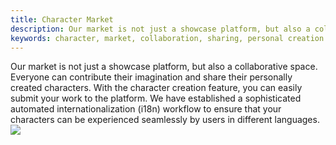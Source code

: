```yaml
---
title: Character Market
description: Our market is not just a showcase platform, but also a collaborative space. Everyone can contribute their imagination and share their personally created characters.
keywords: character, market, collaboration, sharing, personal creation
---
```


<Info>
Our market is not just a showcase platform, but also a collaborative space. Everyone can contribute their imagination and share their personally created characters. 
With the character creation feature, you can easily submit your work to the platform. We have established a sophisticated automated internationalization (i18n) workflow to ensure that your characters can be experienced seamlessly by users in different languages.
</Info>

<Frame>
  <img src="https://oss.vidol.chat/assets/83562d0fdcb90a39eddff656dddfefef.webp" />
</Frame>

